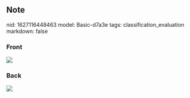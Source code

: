 ## Note
nid: 1627116448463
model: Basic-d7a3e
tags: classification_evaluation
markdown: false

### Front
<img src="paste-fa1f19b22502382632f10d2d063d7c4bf253ed54.jpg">

### Back
<img src="paste-9487ef37bc5ce9ffaa8ac1a9e253d56ecbca0d6e.jpg">
